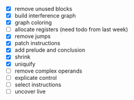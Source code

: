 - [x] remove unused blocks
- [x] build interference graph
- [x] graph coloring
- [ ] allocate registers (need todo from last week)
- [x] remove jumps 
- [x] patch instructions
- [x] add prelude and conclusion
- [x] shrink
- [x] uniquify
- [ ] remove complex operands
- [ ] explicate control
- [ ] select instructions
- [ ] uncover live
